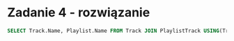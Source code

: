 # Zadanie 4 - rozwiązanie

```SQL
SELECT Track.Name, Playlist.Name FROM Track JOIN PlaylistTrack USING(TrackId) JOIN Playlist USING(PlaylistId);
```
